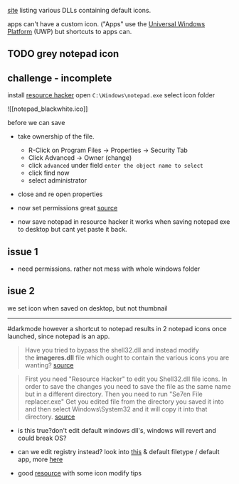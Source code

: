 [site](https://www.digitalcitizen.life/where-find-most-windows-10s-native-icons/) listing various DLLs containing default icons. 

apps can't have a custom icon.
	("Apps" use the [Universal Windows Platform](https://en.wikipedia.org/wiki/Universal_Windows_Platform) (UWP)
but shortcuts to apps can.



## TODO grey notepad icon
## challenge - incomplete

install [resource hacker](http://www.angusj.com/resourcehacker/#download)
open `C:\Windows\notepad.exe`
select icon folder

![[notepad_blackwhite.ico]]

before we can save
- take ownership of the file.
	- R-Click on Program Files -> Properties -> Security Tab
	- Click Advanced -> Owner (change)
	- click `advanced` under field `enter the object name to select` 
	- click find now
	- select administrator
- close and re open properties
- now set permissions
great [source](https://answers.microsoft.com/en-us/windows/forum/all/give-permissions-to-files-and-folders-in-windows/78ee562c-a21f-4a32-8691-73aac1415373)

- now save notepad in resource hacker
it works when saving notepad exe to desktop but cant yet paste it back.

## issue 1
- need permissions. rather not mess with whole windows folder
## isue 2
we set icon when saved on desktop, but not thumbnail


---

#darkmode
however a shortcut to notepad results in 2 notepad icons once launched, since notepad is an app.


> Have you tried to bypass the shell32.dll and instead modify the **imageres.dll** file which ought to contain the various icons you are wanting?
> [source](https://www.windows10forums.com/threads/modifying-shell32-dll.20570/) 


> First you need "Resource Hacker" to edit you Shell32.dll file icons. In order to save the changes you need to save the file as the same name but in a different directory. Then you need to run "Se7en File replacer.exe" Get you edited file from the directory you saved it into and then select Windows\System32 and it will copy it into that directory.
> [source](https://superuser.com/questions/152816/how-to-edit-shell32-dll-how-to-add-custom-pictures-icons-into-shell32-dll)

- is this true?don't edit default windows dll's, windows will revert and could break OS? 


- can we edit registry instead?
  look into [this](https://stackoverflow.com/questions/16829736/windows-changing-the-name-icon-of-an-application-associated-with-a-file-type) & default filetype / default app, more [here](https://www.howtogeek.com/12383/change-a-file-types-icon-in-windows-7/) 


- good [resource](https://www.makeuseof.com/tag/customize-icon-windows/) with some icon modify tips 